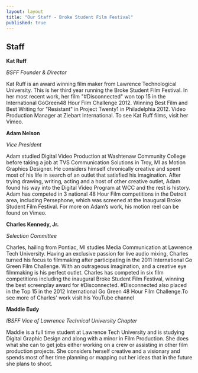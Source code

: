 ```yaml
---
layout: layout
title: "Our Staff - Broke Student Film Festival"
published: true
---
```


## Staff


**Kat Ruff**

_BSFF Founder & Director_

Kat Ruff is an award winning film maker from Lawrence Technological University. This is her third year running the Broke Student Film Festival. In her most recent work, her film "#Disconnected" won top 15 in the International GoGreen48 Hour Film Challenge 2012. Winning Best Film and Best Writing for "Resistant" in Project Twenty1 in Philadelphia 2012. Video Production Manager at Ziebart International. To see Kat Ruff films, visit her  Vimeo. 





**Adam Nelson**

_Vice President_


Adam studied Digital Video Production at Washtenaw Community College before taking a job at TVS Communication Solutions in Troy, MI as Motion Graphics Designer. He considers himself chronically creative and spent most of his life in search of an outlet that satisfied his imagination. After trying drawing, writing, acting and a host of other creative outlet, Adam found his way into the Digital Video Program at WCC and the rest is history.
Adam has competed in 3 national 48 Hour Film competitions in the Detroit area, including Persephone, which was screened at the Inaugural Broke Student Film Festival. For more on Adam’s work, his motion reel can be found on Vimeo.


**Charles Kennedy, Jr.**

_Selection Committee_


Charles, hailing from Pontiac, MI studies Media Communication at Lawrence Tech University. Having an exclusive passion for live audio mixing, Charles turned his focus to filmmaking after participating in the 2011 International Go Green Film Challenge. With an outrageous imagination, and a creative eye filmmaking is his perfect outlet. Charles has competed in six film competitions including the inaugural Broke Student Film Festival, winning the best screenplay award for #Disconnected. #Disconnected also placed in the Top 15 in the 2012 International Go Green 48 Hour Film Challenge.To see more of Charles' work visit his YouTube channel 



**Maddie Eudy**

_IBSFF Vice of Lawrence Technical University Chapter_

Maddie is a full time student at Lawrence Tech University and is studying Digital Graphic Design and along with a minor in Film Production. She does what she can to get jobs either working on a crew or assisting in other film production projects. She considers herself creative and a visionary and spends most of her time planning or mapping out her ideas that in the future she plans to shoot.